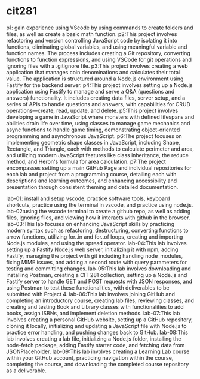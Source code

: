 # cit281

p1: gain experience using VScode by using commands to create folders and files, as well as create a basic math function.
p2:This project involves refactoring and version controlling JavaScript code by isolating it into functions, eliminating global variables, and using meaningful variable and function names. The process includes creating a Git repository, converting functions to function expressions, and using VSCode for git operations and ignoring files with a .gitignore file.
p3:This project involves creating a web application that manages coin denominations and calculates their total value. The application is structured around a Node.js environment using Fastify for the backend server.
p4:This project involves setting up a Node.js application using Fastify to manage and serve a Q&A (questions and answers) functionality. It includes creating data files, server setup, and a series of APIs to handle questions and answers, with capabilities for CRUD operations—create, read, update, and delete.
p5:This project involves developing a game in JavaScript where monsters with defined lifespans and abilities drain life over time, using classes to manage game mechanics and async functions to handle game timing, demonstrating object-oriented programming and asynchronous JavaScript.
p6:The project focuses on implementing geometric shape classes in JavaScript, including Shape, Rectangle, and Triangle, each with methods to calculate perimeter and area, and utilizing modern JavaScript features like class inheritance, the reduce method, and Heron's formula for area calculation.
p7:The project encompasses setting up a main GitHub Page and individual repositories for each lab and project from a programming course, detailing each with descriptions and learning outcomes, and enhancing accessibility and presentation through consistent theming and detailed documentation.

lab-01: install and setup vscode, practice software tools, keyboard shortcuts, practice using the terminal in vscode, and practice using node.js.
lab-02:using the vscode terminal to create a github repo, as well as adding files, ignoring files, and viewing how it interacts with github in the browser.
lab-03:This lab focuses on enhancing JavaScript skills by practicing modern syntax such as refactoring, destructuring, converting functions to arrow functions, utilizing for..in and for..of loops, creating and importing Node.js modules, and using the spread operator.
lab-04:This lab involves setting up a Fastify Node.js web server, initializing it with npm, adding Fastify, managing the project with git including handling node_modules, fixing MIME issues, and adding a second route with query parameters for testing and committing changes.
lab-05:This lab involves downloading and installing Postman, creating a CIT 281 collection, setting up a Node.js and Fastify server to handle GET and POST requests with JSON responses, and using Postman to test these functionalities, with deliverables to be submitted with Project 4.
lab-06:This lab involves joining GitHub and completing an introductory course, creating lab files, reviewing classes, and creating and testing Book and Library classes with functionalities to add books, assign ISBNs, and implement deletion methods.
lab-07:This lab involves creating a personal GitHub website, setting up a GitHub repository, cloning it locally, initializing and updating a JavaScript file with Node.js to practice error handling, and pushing changes back to GitHub.
lab-08:This lab involves creating a lab file, initializing a Node.js folder, installing the node-fetch package, adding Fastify starter code, and fetching data from JSONPlaceholder.
lab-09:This lab involves creating a Learning Lab course within your GitHub account, practicing navigation within the course, completing the course, and downloading the completed course repository as a deliverable.

